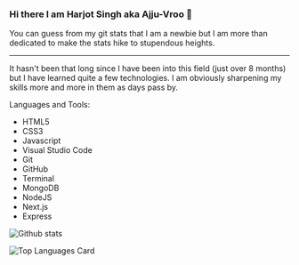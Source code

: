 ### Hi there I am Harjot Singh aka Ajju-Vroo 👋

You can guess from my git stats that I am a newbie but I am more than dedicated to make the stats hike to stupendous heights.

* * *

It hasn't been that long since I have been into this field (just over 8 months) but I have learned quite a few technologies.
I am obviously sharpening my skills more and more in them as days pass by.

Languages and Tools:

+ HTML5
+ CSS3
+ Javascript
+ Visual Studio Code
+ Git
+ GitHub
+ Terminal
+ MongoDB
+ NodeJS
+ Next.js
+ Express



![Github stats](https://github-readme-stats.vercel.app/api?username=ajuu-vroo&theme=highcontrast&show_icons=true&count_private=true)

![Top Languages Card](https://github-readme-stats.vercel.app/api/top-langs/?username=ajuu-vroo&layout=compact)

<!--
**ajuu-vroo/ajuu-vroo** is a ✨ _special_ ✨ repository because its `README.md` (this file) appears on your GitHub profile.

Here are some ideas to get you started:

- 🔭 I’m currently working on ...
- 🌱 I’m currently learning ...
- 👯 I’m looking to collaborate on ...
- 🤔 I’m looking for help with ...
- 💬 Ask me about ...
- 📫 How to reach me: ...
- 😄 Pronouns: ...
- ⚡ Fun fact: ...
-->
